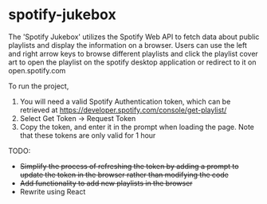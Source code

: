 # spotify-jukebox

The 'Spotify Jukebox' utilizes the Spotify Web API to fetch data about public playlists and display the information on a browser. Users can use the left and right arrow keys to browse different playlists and click the playlist cover art to open the playlist on the spotify desktop application or redirect to it on open.spotify.com

To run the project,
1. You will need a valid Spotify Authentication token, which can be retrieved at https://developer.spotify.com/console/get-playlist/
2. Select Get Token -> Request Token
3. Copy the token, and enter it in the prompt when loading the page. Note that these tokens are only valid for 1 hour

TODO:
- ~~Simplify the process of refreshing the token by adding a prompt to update the token in the browser rather than modifying the code~~
- ~~Add functionality to add new playlists in the browser~~
- Rewrite using React
